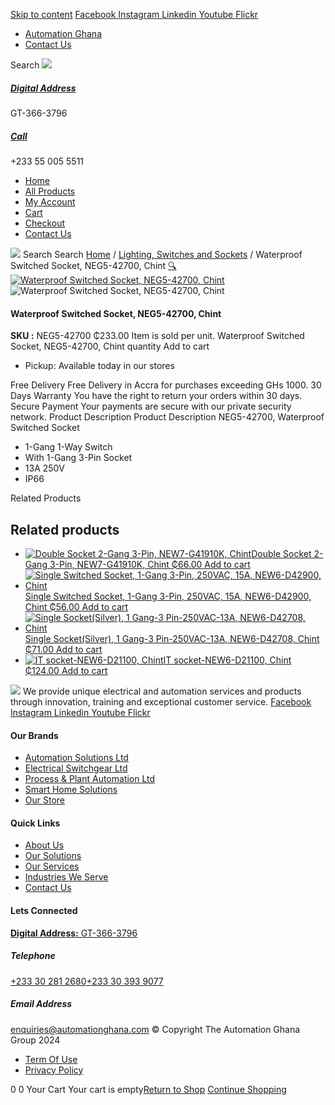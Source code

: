 [Skip to content](https://store.automationghana.com/product/waterproof-switched-socket/#content)
[ Facebook ](https://www.facebook.com/automationgh/) [ Instagram ](https://www.instagram.com/automationgh/) [ Linkedin ](https://www.linkedin.com/company/the-automation-ghana-limited/) [ Youtube ](https://www.youtube.com/channel/UCurrRDUSm5oIW39VXjn1u0w) [ Flickr ](https://www.flickr.com/photos/181794037@N07/)
  * [ Automation Ghana ](https://automationghana.com)
  * [ Contact Us ](https://store.automationghana.com/contact/)


Search
[ ![](https://store.automationghana.com/wp-content/uploads/2024/04/Website-TAGG-Logo-BLUE.png) ](https://store.automationghana.com/)
[ ](https://maps.app.goo.gl/m4xeaagWCNbLk4jM6)
#####  [ Digital Address ](https://maps.app.goo.gl/m4xeaagWCNbLk4jM6)
GT-366-3796 
[ ](tel:+233550055511)
#####  [ Call ](tel:+233550055511)
+233 55 005 5511 
  * [Home](https://store.automationghana.com/)
  * [All Products](https://store.automationghana.com/shop/)
  * [My Account](https://store.automationghana.com/my-account/)
  * [Cart](https://store.automationghana.com/cart/)
  * [Checkout](https://store.automationghana.com/checkout/)
  * [Contact Us](https://store.automationghana.com/contact/)


[![](https://store.automationghana.com/wp-content/uploads/2024/04/AutomationGhana_logo_white.png)](https://store.automationghana.com)
Search
Search
[Home](https://store.automationghana.com) / [Lighting, Switches and Sockets](https://store.automationghana.com/product-category/lighting-switches-and-sockets/) / Waterproof Switched Socket, NEG5-42700, Chint
[🔍](https://store.automationghana.com/product/waterproof-switched-socket/)
[![Waterproof Switched Socket, NEG5-42700, Chint](https://store.automationghana.com/wp-content/uploads/2021/07/NEG5-42700.jpg)](https://store.automationghana.com/wp-content/uploads/2021/07/NEG5-42700.jpg)![Waterproof Switched Socket, NEG5-42700, Chint](https://store.automationghana.com/wp-content/uploads/2021/07/NEG5-42700.jpg)
####  Waterproof Switched Socket, NEG5-42700, Chint 
**SKU :** NEG5-42700 
₵233.00
Item is sold per unit.
Waterproof Switched Socket, NEG5-42700, Chint quantity
Add to cart
  * Pickup: Available today in our stores


Free Delivery 
Free Delivery in Accra for purchases exceeding GHs 1000. 
30 Days Warranty 
You have the right to return your orders within 30 days. 
Secure Payment 
Your payments are secure with our private security network. 
Product Description
Product Description
NEG5-42700, Waterproof Switched Socket 
  * 1-Gang 1-Way Switch
  * With 1-Gang 3-Pin Socket
  * 13A 250V
  * IP66


Related Products 
## Related products
  * [![Double Socket 2-Gang 3-Pin, NEW7-G41910K, Chint](https://store.automationghana.com/wp-content/uploads/2020/04/SOCKET-2-300x300.jpg)Double Socket 2-Gang 3-Pin, NEW7-G41910K, Chint ₵66.00 ](https://store.automationghana.com/product/double-socket-new7-g41910k-chint/)
[Add to cart](https://store.automationghana.com/product/waterproof-switched-socket/?add-to-cart=1540)
  * [![Single Switched Socket, 1-Gang 3-Pin, 250VAC, 15A, NEW6-D42900, Chint](https://store.automationghana.com/wp-content/uploads/2020/04/NEW6-D42900-300x300.jpg)Single Switched Socket, 1-Gang 3-Pin, 250VAC, 15A, NEW6-D42900, Chint ₵56.00 ](https://store.automationghana.com/product/single-socket-new6-d42900-chint/)
[Add to cart](https://store.automationghana.com/product/waterproof-switched-socket/?add-to-cart=1532)
  * [![Single Socket\(Silver\), 1 Gang-3 Pin-250VAC-13A, NEW6-D42708, Chint](https://store.automationghana.com/wp-content/uploads/2020/04/1-gang-silver-socket-300x300.jpg)Single Socket(Silver), 1 Gang-3 Pin-250VAC-13A, NEW6-D42708, Chint ₵71.00 ](https://store.automationghana.com/product/single-socket-new6-d42708-chint/)
[Add to cart](https://store.automationghana.com/product/waterproof-switched-socket/?add-to-cart=1528)
  * [![IT socket-NEW6-D21100, Chint](https://store.automationghana.com/wp-content/uploads/2020/04/the-two-300x300.jpg)IT socket-NEW6-D21100, Chint ₵124.00 ](https://store.automationghana.com/product/it-socket-new6-d21100-chint/)
[Add to cart](https://store.automationghana.com/product/waterproof-switched-socket/?add-to-cart=1519)


![](https://store.automationghana.com/wp-content/uploads/2024/04/AutomationGhana_logo_white.png)
We provide unique electrical and automation services and products through innovation, training and exceptional customer service.
[ Facebook ](https://www.facebook.com/automationgh/) [ Instagram ](https://www.instagram.com/automationgh/) [ Linkedin ](https://www.linkedin.com/company/the-automation-ghana-limited/) [ Youtube ](https://www.youtube.com/channel/UCurrRDUSm5oIW39VXjn1u0w) [ Flickr ](https://www.flickr.com/photos/181794037@N07/)
#### Our Brands
  * [ Automation Solutions Ltd ](https://store.automationghana.com/product/waterproof-switched-socket/)
  * [ Electrical Switchgear Ltd ](https://store.automationghana.com/product/waterproof-switched-socket/)
  * [ Process & Plant Automation Ltd ](https://store.automationghana.com/product/waterproof-switched-socket/)
  * [ Smart Home Solutions ](https://store.automationghana.com/product/waterproof-switched-socket/)
  * [ Our Store ](https://store.automationghana.com/product/waterproof-switched-socket/)


#### Quick Links
  * [ About Us ](https://store.automationghana.com/product/waterproof-switched-socket/)
  * [ Our Solutions ](https://store.automationghana.com/product/waterproof-switched-socket/)
  * [ Our Services ](https://store.automationghana.com/product/waterproof-switched-socket/)
  * [ Industries We Serve ](https://store.automationghana.com/product/waterproof-switched-socket/)
  * [ Contact Us ](https://store.automationghana.com/product/waterproof-switched-socket/)


#### Lets Connected
[**Digital Address:** GT-366-3796](https://maps.app.goo.gl/m4xeaagWCNbLk4jM6)
#####  Telephone 
[ +233 30 281 2680](tel:+233302812680)[+233 30 393 9077](https://store.automationghana.com/product/waterproof-switched-socket/+233303939077)
#####  Email Address 
enquiries@automationghana.com 
© Copyright The Automation Ghana Group 2024
  * [ Term Of Use ](https://store.automationghana.com/product/waterproof-switched-socket/)
  * [ Privacy Policy ](https://store.automationghana.com/product/waterproof-switched-socket/)


0
0
Your Cart
Your cart is empty[Return to Shop](https://store.automationghana.com/shop/)
[Continue Shopping](https://store.automationghana.com/product/waterproof-switched-socket/)
